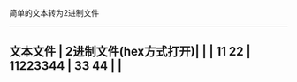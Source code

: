 简单的文本转为2进制文件
_______________________________________
文本文件    |    2进制文件(hex方式打开)|
            |                          |
11  22      |   11223344               |
33  44      |                          |
----------------------------------------